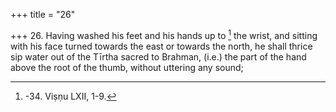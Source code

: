 +++
title = "26"

+++
26. Having washed his feet and his hands up to [^18]  the wrist, and sitting with his face turned towards the east or towards the north, he shall thrice sip water out of the Tīrtha sacred to Brahman, (i.e.) the part of the hand above the root of the thumb, without uttering any sound;


[^18]:  -34. Viṣṇu LXII, 1-9.

